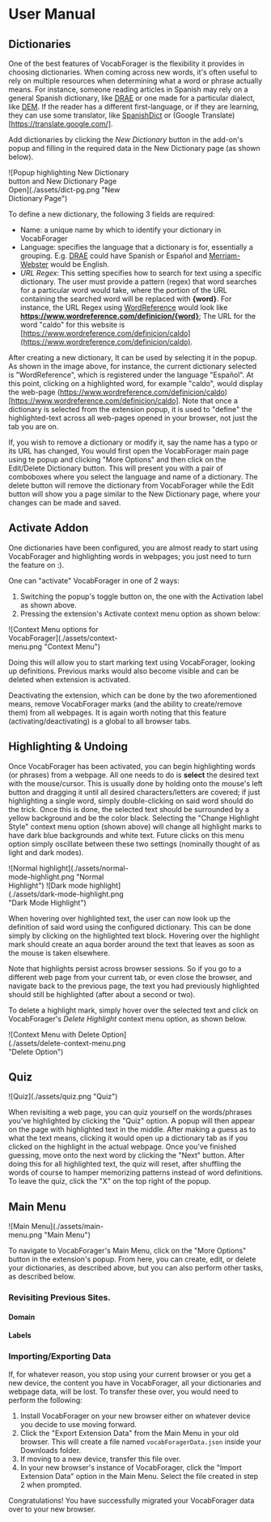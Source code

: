 # User Manual

## Dictionaries
One of the best features of VocabForager is the flexibility it provides in choosing
dictionaries. When coming across new words, it's often useful to rely on multiple resources
when determining what a word or phrase actually means. For instance, someone reading
articles in Spanish may rely on a general Spanish dictionary, like [DRAE](https://dle.rae.es/) or
one made for a particular dialect, like [DEM](https://dem.colmex.mx/). If the reader has a
different first-language, or if they are learning, they can use some translator, like
[SpanishDict](https://www.spanishdict.com) or (Google Translate)[https://translate.google.com/].

Add dictionaries by clicking the _New Dictionary_ button in the add-on's popup and filling
in the required data in the New Dictionary page (as shown below).

<div style="width:50%; height:50%">
    ![Popup highlighting New Dictionary button and New Dictionary Page Open](./assets/dict-pg.png "New Dictionary Page")
</div>

To define a new dictionary, the following 3 fields are required:
- Name: a unique name by which to identify your dictionary in VocabForager
- Language: specifies the language that a dictionary is for, essentially a grouping. E.g.
[DRAE](https://dle.rae.es/) could have Spanish or Español and [Merriam-Webster](https://www.merriam-webster.com/)
would be English.
- _URL Regex_: This setting specifies how to search for text using a specific dictionary.
The user must provide a pattern (regex) that word searches for a particular word would take,
where the portion of the URL containing the searched word will be replaced with **{word}**.
For instance, the URL Regex using [WordReference](https://www.wordreference.com/definicion/)
would look like **https://www.wordreference.com/definicion/{word}**; The URL for the word "caldo" for this
website is [https://www.wordreference.com/definicion/caldo](https://www.wordreference.com/definicion/caldo).

After creating a new dictionary, It can be used by selecting it in the popup. As shown in
the image above, for instance, the current dictionary selected is "WordReference",
which is registered under the language "Español". At this point, clicking on a highlighted
word, for example "caldo", would display the web-page (https://www.wordreference.com/definicion/caldo)[https://www.wordreference.com/definicion/caldo].
Note that once a dictionary is selected from the extension popup, it is used to "define"
the highlighted-text across all web-pages opened in your browser, not just the tab you
are on.

If, you wish to remove a dictionary or modify it, say the name has a typo or its URL has
changed, You would first open the VocabForager main page using te popup and clicking "More Options"
and then click on the Edit/Delete Dictionary button. This will present you with a pair of
comboboxes where you select the language and name of a dictionary. The delete button will
remove the dictionary from VocabForager while the Edit button will show you a page similar to
the New Dictionary page, where your changes can be made and saved.

## Activate Addon

One dictionaries have been configured, you are almost ready to start using VocabForager and
highlighting words in webpages; you just need to turn the feature on :).

One can "activate" VocabForager in one of 2 ways:
1. Switching the popup's toggle button on, the one with the Activation label as shown above.
2. Pressing the extension's Activate context menu option as shown below:

<div style="width:50%; height:50%">
    ![Context Menu options for VocabForager](./assets/context-menu.png "Context Menu")
</div>

Doing this will allow you to start marking text using VocabForager, looking up
definitions. Previous marks would also become visible and can be deleted when extension is
activated.

Deactivating the extension, which can be done by the two aforementioned means, remove
VocabForager marks (and the ability to create/remove them) from all webpages. It is again
worth noting that this feature (activating/deactivating) is a global to all browser tabs.

## Highlighting & Undoing

Once VocabForager has been activated, you can begin highlighting words (or phrases) from a
webpage. All one needs to do is **select** the desired text with the mouse/cursor. This
is usually done by holding onto the mouse's left button and dragging it until all desired
characters/letters are covered; if just highlighting a single word, simply double-clicking
on said word should do the trick. Once this is done, the selected text should be
surrounded by a yellow background and be the color black. Selecting the
"Change Highlight Style" context menu option (shown above) will change all highlight marks
to have dark blue backgrounds and white text. Future clicks on this menu option simply
oscillate between these two settings (nominally thought of as light and dark modes).

<div style="width:50%; height:50%">
    ![Normal highlight](./assets/normal-mode-highlight.png "Normal Highlight")
    ![Dark mode highlight](./assets/dark-mode-highlight.png "Dark Mode Highlight")
</div>

When hovering over highlighted text, the user can now look up the definition of said word
using the configured dictionary. This can be done simply by clicking on the highlighted text
block. Hovering over the highlight mark should create an aqua border around the text that
leaves as soon as the mouse is taken elsewhere.

Note that highlights persist across browser sessions. So if you go to a different web page
from your current tab, or even close the browser, and navigate back to the previous page,
the text you had previously highlighted should still be highlighted (after about a second
or two).

To delete a highlight mark, simply hover over the selected text and click on VocabForager's
_Delete Highlight_ context menu option, as shown below.

<div style="width:50%; height:50%">
    ![Context Menu with Delete Option](./assets/delete-context-menu.png "Delete Option")
</div>

## Quiz

<div style="width:50%; height:50%">
    ![Quiz](./assets/quiz.png "Quiz")
</div>

When revisiting a web page, you can quiz yourself on the words/phrases you've highlighted
by clicking the "Quiz" option. A popup will then appear on the page with highlighted text
in the middle. After making a guess as to what the text means, clicking it would open up
a dictionary tab as if you clicked on the highlight in the actual webpage. Once you've
finished guessing, move onto the next word by clicking the "Next" button. After doing this for
all highlighted text, the quiz will reset, after shuffling the words of course to hamper
memorizing patterns instead of word definitions. To leave the quiz, click the "X" on the
top right of the popup.


## Main Menu
<div style="width:50%; height:50%">
    ![Main Menu](./assets/main-menu.png "Main Menu")
</div>

To navigate to VocabForager's Main Menu, click on the "More Options" button in the
extension's popup. From here, you can create, edit, or delete your dictionaries, as
described above, but you can also perform other tasks, as described below.

### Revisiting Previous Sites.
#### Domain
#### Labels
### Importing/Exporting Data
If, for whatever reason, you stop using your current browser or you get a new device, the content
you have in VocabForager, all your dictionaries and webpage data, will be lost. To
transfer these over, you would need to perform the following:

1. Install VocabForager on your new browser either on whatever device you decide to use
moving forward.
2. Click the "Export Extension Data" from the Main Menu in your old browser. This will
create a file named `vocabForagerData.json` inside your Downloads folder.
3. If moving to a new device, transfer this file over.
4. In your new browser's instance of VocabForager, click the "Import Extension Data"
option in the Main Menu. Select the file created in step 2 when prompted.

Congratulations! You have successfully migrated your VocabForager data over to your new
browser.
